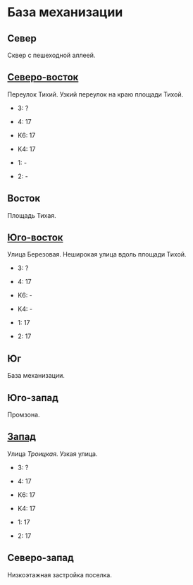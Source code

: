 # База механизации

## Север

Сквер с пешеходной аллеей.

## [Северо-восток](./10555080.md)

Переулок Тихий.
Узкий переулок на краю площади Тихой.

* 3:    ?
* 4:    17

* K6:   17
* K4:   17
* 1:    -
* 2:    -

## Восток

Площадь Тихая.

## [Юго-восток](./10555090.md)

Улица Березовая.
Неширокая улица вдоль площади Тихой.

* 3:    ?
* 4:    17

* K6:   -
* K4:   -
* 1:    17
* 2:    17

## Юг

База механизации.

## Юго-запад

Промзона.

## [Запад](./10540080.md)

Улица *Троицкая*.
Узкая улица.

* 3:    ?
* 4:    17

* K6:   17
* K4:   17
* 1:    17
* 2:    17

## Северо-запад

Низкоэтажная застройка поселка.
